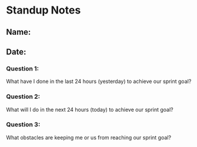 # Standup Notes
## Name:
## Date:

### Question 1:
What have I done in the last 24 hours (yesterday) to achieve our sprint goal?

### Question 2:
What will I do in the next 24 hours (today) to achieve our sprint goal?

### Question 3:
What obstacles are keeping me or us from reaching our sprint goal?
